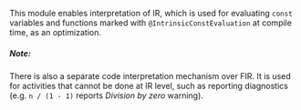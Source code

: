 This module enables interpretation of IR, which is used for evaluating `const` variables and functions marked with `@IntrinsicConstEvaluation` at compile time, as an optimization.

##### Note:
There is also a separate code interpretation mechanism over FIR.
It is used for activities that cannot be done at IR level, such as reporting diagnostics (e.g. `n / (1 - 1)` reports _Division by zero_ warning).